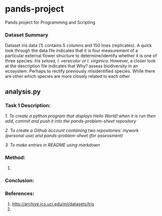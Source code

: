 # pands-project
Pands project for Programming and Scripting

### Dataset Summary
Dataset iris.data (1) contains 5 columns and 150 lines (replicates). A quick look through the data file indicates that it is four measurement of a particular external flower structure to determine/identify whether it is one of three species: *Iris setosa, I. versicolor or I. virginica*. However, a closer look at the description file indicates that 
Why? assess biodiversity in an ecosystem. Perhaps to rectify previously misidentified species. While there are other 
which species are more closely related to each other

## **analysis.py**

### Task 1 Description:
*1. To create a python program that displays Hello World! when it is run then add, commit and push it into the pands-problem-sheet repository*

*2. To create a Github account containing two repositories: mywork (personal use) and pands-problem-sheet (for assessment)* 

*3. To make entries in README using markdown*

### Method:
1. 

### Conclusion:


### References:
1. http://archive.ics.uci.edu/ml/datasets/Iris
2. 
